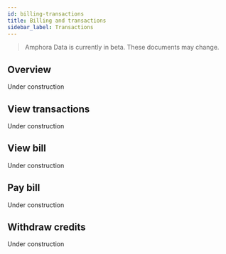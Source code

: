 ```yaml
---
id: billing-transactions
title: Billing and transactions
sidebar_label: Transactions
---
```


> Amphora Data is currently in beta. These documents may change.

## Overview
Under construction

## View transactions
Under construction

## View bill
Under construction

## Pay bill
Under construction

## Withdraw credits
Under construction

